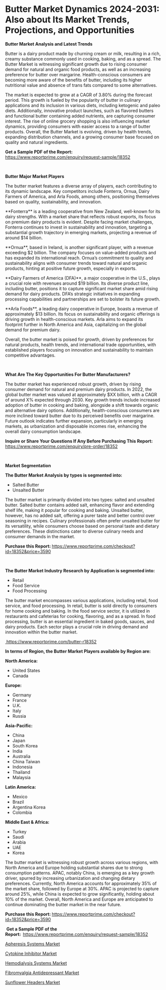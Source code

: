 <p><h1>Butter Market Dynamics 2024-2031: Also about Its Market Trends, Projections, and Opportunities</h1></p><p><strong>Butter Market Analysis and Latest Trends</strong></p>
<p><p>Butter is a dairy product made by churning cream or milk, resulting in a rich, creamy substance commonly used in cooking, baking, and as a spread. The Butter Market is witnessing significant growth due to rising consumer demand for natural and organic food products, as well as an increasing preference for butter over margarine. Health-conscious consumers are becoming more aware of the benefits of butter, including its higher nutritional value and absence of trans fats compared to some alternatives.</p><p>The market is expected to grow at a CAGR of 3.80% during the forecast period. This growth is fueled by the popularity of butter in culinary applications and its inclusion in various diets, including ketogenic and paleo diets. Additionally, innovative product launches, such as flavored butters and functional butter containing added nutrients, are capturing consumer interest. The rise of online grocery shopping is also influencing market dynamics, providing consumers with easier access to a range of butter products. Overall, the Butter Market is evolving, driven by health trends, expanding distribution channels, and a growing consumer base focused on quality and natural ingredients.</p></p>
<p><strong>Get a Sample PDF of the Report:&nbsp;</strong> <a href="https://www.reportprime.com/enquiry/request-sample/18352?utm_campaign=1106&utm_medium=2&utm_source=Github&utm_content=ia&utm_term=21112024&utm_id=butter">https://www.reportprime.com/enquiry/request-sample/18352</a></p>
<p>&nbsp;</p>
<p><strong>Butter Major Market Players</strong></p>
<p><p>The butter market features a diverse array of players, each contributing to its dynamic landscape. Key competitors include Fonterra, Ornua, Dairy Farmers of America, and Arla Foods, among others, positioning themselves based on quality, sustainability, and innovation.</p><p>**Fonterra** is a leading cooperative from New Zealand, well-known for its dairy strengths. With a market share that reflects robust exports, its focus on premium dairy products is evident. Despite facing market challenges, Fonterra continues to invest in sustainability and innovation, targeting a substantial growth trajectory in emerging markets, projecting a revenue of around $14 billion.</p><p>**Ornua**, based in Ireland, is another significant player, with a revenue exceeding $2 billion. The company focuses on value-added products and has expanded its international reach. Ornua’s commitment to quality and sustainability aligns with consumer trends toward natural and organic products, hinting at positive future growth, especially in exports.</p><p>**Dairy Farmers of America (DFA)**, a major cooperative in the U.S., plays a crucial role with revenues around $19 billion. Its diverse product line, including butter, positions it to capture significant market share amid rising demand for dairy products. DFA’s strategic initiatives in expanding processing capabilities and partnerships are set to bolster its future growth.</p><p>**Arla Foods**, a leading dairy cooperative in Europe, boasts a revenue of approximately $13 billion. Its focus on sustainability and organic offerings is driving growth in health-conscious markets. Arla aims to expand its footprint further in North America and Asia, capitalizing on the global demand for premium dairy.</p><p>Overall, the butter market is poised for growth, driven by preferences for natural products, health trends, and international trade opportunities, with established players focusing on innovation and sustainability to maintain competitive advantages.</p></p>
<p>&nbsp;</p>
<p><strong>What Are The Key Opportunities For Butter Manufacturers?</strong></p>
<p><p>The butter market has experienced robust growth, driven by rising consumer demand for natural and premium dairy products. In 2022, the global butter market was valued at approximately $XX billion, with a CAGR of around X% expected through 2030. Key growth trends include increased adoption of butter in cooking and baking, alongside a shift towards organic and alternative dairy options. Additionally, health-conscious consumers are more inclined toward butter due to its perceived benefits over margarine. Future outlook indicates further expansion, particularly in emerging markets, as urbanization and disposable incomes rise, enhancing the overall dairy consumption landscape.</p></p>
<p><strong>Inquire or Share Your Questions If Any Before Purchasing This Report:</strong> <a href="https://www.reportprime.com/enquiry/pre-order/18352?utm_campaign=1106&utm_medium=2&utm_source=Github&utm_content=ia&utm_term=21112024&utm_id=butter">https://www.reportprime.com/enquiry/pre-order/18352</a></p>
<p>&nbsp;</p>
<p><strong>Market Segmentation</strong></p>
<p><strong>The Butter Market Analysis by types is segmented into:</strong></p>
<p><ul><li>Salted Butter</li><li>Unsalted Butter</li></ul></p>
<p><p>The butter market is primarily divided into two types: salted and unsalted butter. Salted butter contains added salt, enhancing flavor and extending shelf life, making it popular for cooking and baking. Unsalted butter, however, has no added salt, offering a purer taste and better control over seasoning in recipes. Culinary professionals often prefer unsalted butter for its versatility, while consumers choose based on personal taste and dietary preferences. These distinctions cater to diverse culinary needs and consumer demands in the market.</p></p>
<p><strong>Purchase this Report:&nbsp;</strong><a href="https://www.reportprime.com/checkout?id=18352&price=3590&utm_campaign=1106&utm_medium=2&utm_source=Github&utm_content=ia&utm_term=21112024&utm_id=butter">https://www.reportprime.com/checkout?id=18352&price=3590</a></p>
<p>&nbsp;</p>
<p><strong>The Butter Market Industry Research by Application is segmented into:</strong></p>
<p><ul><li>Retail</li><li>Food Service</li><li>Food Processing</li></ul></p>
<p><p>The butter market encompasses various applications, including retail, food service, and food processing. In retail, butter is sold directly to consumers for home cooking and baking. In the food service sector, it is utilized in restaurants and cafeterias for cooking, flavoring, and as a spread. In food processing, butter is an essential ingredient in baked goods, sauces, and dairy products. Each sector plays a crucial role in driving demand and innovation within the butter market.</p></p>
<p><a href="https://www.reportprime.com/butter-r18352?utm_campaign=1106&utm_medium=2&utm_source=Github&utm_content=ia&utm_term=21112024&utm_id=butter">&nbsp;https://www.reportprime.com/butter-r18352</a></p>
<p><strong>In terms of Region, the Butter Market Players available by Region are:</strong></p>
<p>
    <p> <strong> North America: </strong>
        <ul>
            <li>United States</li>
            <li>Canada</li>
        </ul>
        </p> 
    <p> <strong> Europe: </strong>
        <ul>
            <li>Germany</li>
            <li>France</li>
            <li>U.K.</li>
            <li>Italy</li>
            <li>Russia</li>
        </ul>
        </p> 
    <p> <strong> Asia-Pacific: </strong>
        <ul>
            <li>China</li>
            <li>Japan</li>
            <li>South Korea</li>
            <li>India</li>
            <li>Australia</li>
            <li>China Taiwan</li>
            <li>Indonesia</li>
            <li>Thailand</li>
            <li>Malaysia</li>
        </ul>
        </p> 
    <p> <strong> Latin America: </strong>
        <ul>
            <li>Mexico</li>
            <li>Brazil</li>
            <li>Argentina Korea</li>
            <li>Colombia</li>
        </ul>
        </p> 
    <p> <strong> Middle East & Africa: </strong>
        <ul>
            <li>Turkey</li>
            <li>Saudi</li>
            <li>Arabia</li>
            <li>UAE</li>
            <li>Korea</li>
        </ul>
    </p>
    </p>
<p><p>The butter market is witnessing robust growth across various regions, with North America and Europe holding substantial shares due to strong consumption patterns. APAC, notably China, is emerging as a key growth driver, spurred by increasing urbanization and changing dietary preferences. Currently, North America accounts for approximately 35% of the market share, followed by Europe at 30%. APAC is projected to capture around 25%, while China is expected to grow significantly, holding about 10% of the market. Overall, North America and Europe are anticipated to continue dominating the butter market in the near future.</p></p>
<p><strong>Purchase this Report: </strong><a href="https://www.reportprime.com/checkout?id=18352&price=3590&utm_campaign=1106&utm_medium=2&utm_source=Github&utm_content=ia&utm_term=21112024&utm_id=butter">https://www.reportprime.com/checkout?id=18352&price=3590</a></p>
<p>&nbsp;<strong>Get a Sample PDF of the Report:&nbsp;&nbsp;</strong><a href="https://www.reportprime.com/enquiry/request-sample/18352?utm_campaign=1106&utm_medium=2&utm_source=Github&utm_content=ia&utm_term=21112024&utm_id=butter">https://www.reportprime.com/enquiry/request-sample/18352</a></p>
<p><strong></strong></p>
<p><p><a href="https://www.linkedin.com/pulse/analysis-global-apheresis-systems-market-present-landscape-yngde?utm_campaign=1106&utm_medium=2&utm_source=Github&utm_content=ia&utm_term=21112024&utm_id=butter">Apheresis Systems Market</a></p><p><a href="https://issuu.com/reportprime-2/docs/cytokine-inhibitor-market-size-2030_61da63be4be77b?utm_campaign=1106&utm_medium=2&utm_source=Github&utm_content=ia&utm_term=21112024&utm_id=butter">Cytokine Inhibitor Market</a></p><p><a href="https://www.linkedin.com/pulse/strategic-insights-hemodialysis-systems-market-stakeholder-4u6je?utm_campaign=1106&utm_medium=2&utm_source=Github&utm_content=ia&utm_term=21112024&utm_id=butter">Hemodialysis Systems Market</a></p><p><a href="https://issuu.com/reportprime-2/docs/fibromyalgia-antidepressant-market-_90b17c0684f9c0?utm_campaign=1106&utm_medium=2&utm_source=Github&utm_content=ia&utm_term=21112024&utm_id=butter">Fibromyalgia Antidepressant Market</a></p><p><a href="https://www.linkedin.com/pulse/revenue-forecast-sunflower-headers-industry-111-cagr-ncabc?utm_campaign=1106&utm_medium=2&utm_source=Github&utm_content=ia&utm_term=21112024&utm_id=butter">Sunflower Headers Market</a></p></p>